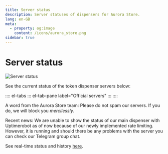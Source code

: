 ```yaml
---
title: Server status
description: Server statuses of dispensers for Aurora Store.
lang: en-GB
meta:
  - property: og:image
    content: /icons/aurora_store.png
sidebar: true
---
```


# Server status
![Server status](https://telegra.ph/file/5bb8488c1b393179e3105.png)

See the current status of the token dispenser servers below:

:::: el-tabs
::: el-tab-pane label="Official servers"
<ServerTable />
:::
::::

A word from the Aurora Store team: Please do not spam our servers. If you do, we will block you _mercilessly_.

Recent news: We are unable to show the status of our main dispenser with Uptimerobot as of now because of our newly implemented rate limiting. However, it is running and should there be any problems with the server you can check our Telegram group chat.

See real-time status and history [here](https://stats.uptimerobot.com/D6QpBHB11l).

